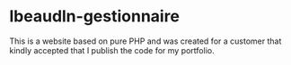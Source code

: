 # lbeaudln-gestionnaire
This is a website based on pure PHP and was created for a customer that kindly accepted that I publish the code for my portfolio.
